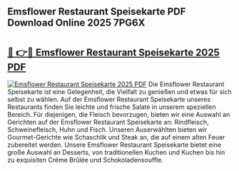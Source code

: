 ## Emsflower Restaurant Speisekarte PDF Download Online 2025 7PG6X

# <h2><a href="http://gcdhwx.nevu.top/?p=Emsflower+Restaurant+Speisekarte">🔗 👉🔴 Emsflower Restaurant Speisekarte 2025 PDF</a></h2>

[![Emsflower Restaurant Speisekarte 2025 PDF](https://i.imgur.com/dBaPXMq.png)](http://gcdhwx.nevu.top/?p=Emsflower+Restaurant+Speisekarte)
Die Emsflower Restaurant Speisekarte ist eine Gelegenheit, die Vielfalt zu genießen und etwas für sich selbst zu wählen. Auf der Emsflower Restaurant Speisekarte unseres Restaurants finden Sie leichte und frische Salate in unserem speziellen Bereich. Für diejenigen, die Fleisch bevorzugen, bieten wir eine Auswahl an Gerichten auf der Emsflower Restaurant Speisekarte an: Rindfleisch, Schweinefleisch, Huhn und Fisch. Unseren Auserwählten bieten wir Gourmet-Gerichte wie Schaschlik und Steak an, die auf einem alten Feuer zubereitet werden. Unsere Emsflower Restaurant Speisekarte bietet eine große Auswahl an Desserts, von traditionellen Kuchen und Kuchen bis hin zu exquisiten Crème Brûlée und Schokoladensouffle.

